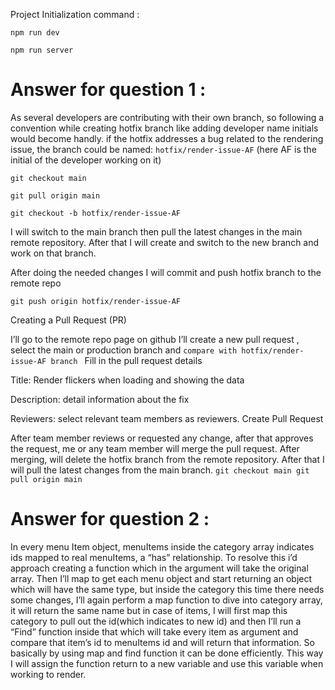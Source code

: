 
Project Initialization command :

`npm run dev`

`npm run server`

# Answer for question 1 : 

As several developers are contributing with their own branch, so following a convention while creating hotfix branch like adding developer name initials would become handly.
if the hotfix addresses a bug related to the rendering issue, the branch could be named:
`hotfix/render-issue-AF`     (here AF is the initial of the developer working on it)

`git checkout main`

`git pull origin main`

`git checkout -b hotfix/render-issue-AF`

I will switch to the main branch then pull the latest changes in the main remote repository. After that I will create and switch to the new branch and work on that branch.

After doing the needed changes I will commit and push hotfix branch to the remote repo

`git push origin hotfix/render-issue-AF`

Creating a Pull Request (PR)

I’ll go to the remote repo page on github
I’ll create a new pull request , select the main or production branch and `compare with hotfix/render-issue-AF branch `
Fill in the pull request details

Title: Render flickers when loading and showing the data

Description: detail information about the fix

Reviewers: select relevant team members as reviewers.
 Create Pull Request

After team member reviews or requested any change, after that approves the request, me or any team member will merge the pull request.
After merging, will delete the hotfix branch from the remote repository.
After that I will pull the latest changes from the main branch.
`git checkout main
git pull origin main`

# Answer for question 2 : 
In every menu Item object, menuItems inside the category  array indicates ids mapped to real menuItems,  a “has” relationship. To resolve this i’d approach creating a function which in the argument will take the original array. Then I’ll map to get each menu object and start returning an object which will have the same type, but inside the category this time there needs some changes, I’ll again perform a map function to dive into category array, it will return the same name but in case of items, I will first map this category to pull out the id(which indicates to new id) and then I’ll run a “Find” function inside that which will take every item as argument and compare that item’s id to menuItems id and will return that information. So basically by using map and find function it can be done efficiently. This way I will assign the function return to a new variable and use this variable when working to render.

